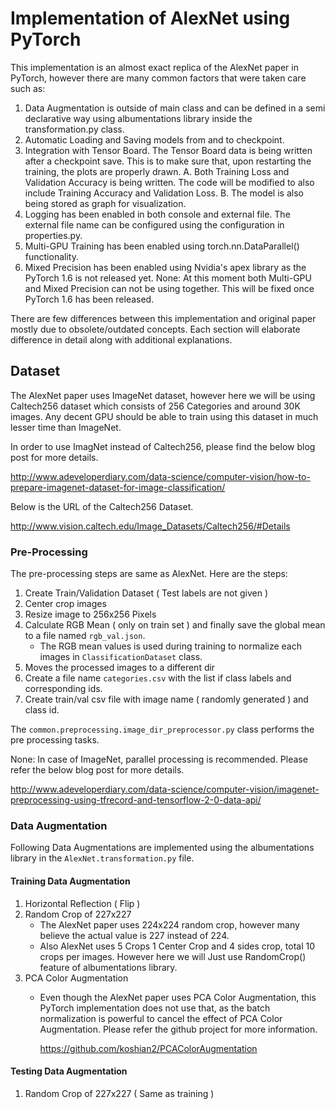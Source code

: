 # Implementation of AlexNet using PyTorch
This implementation is an almost exact replica of the AlexNet paper in PyTorch, however there are many
common factors that were taken care such as:

1.  Data Augmentation is outside of main class and can be defined in a 
    semi declarative way using albumentations library inside the transformation.py class.
2.  Automatic Loading and Saving models from and to checkpoint. 
3.  Integration with Tensor Board. The Tensor Board data is being written after a checkpoint save.
    This is to make sure that, upon restarting the training, the plots are properly drawn.
        A.  Both Training Loss and Validation Accuracy is being written. The code will be modified to 
            also include Training Accuracy and Validation Loss.
        B.  The model is also being stored as graph for visualization.
4.  Logging has been enabled in both console and external file. The external file name can be configured 
    using the configuration in properties.py.
5.  Multi-GPU Training has been enabled using torch.nn.DataParallel() functionality. 
6.  Mixed Precision has been enabled using Nvidia's apex library as the PyTorch 1.6 is not released yet.
    None:   At this moment both Multi-GPU and Mixed Precision can not be using together. This will be fixed 
            once PyTorch 1.6 has been released. 

There are few differences between this implementation and original paper mostly due to obsolete/outdated concepts.
Each section will elaborate difference in detail along with additional explanations. 

## Dataset
The AlexNet paper uses ImageNet dataset, however here we will be using Caltech256 dataset which consists of 256 
Categories and around 30K images. Any decent GPU should be able to train using this dataset in much lesser time than 
ImageNet.

In order to use ImagNet instead of Caltech256, please find the below blog post for more details.

http://www.adeveloperdiary.com/data-science/computer-vision/how-to-prepare-imagenet-dataset-for-image-classification/

Below is the URL of the Caltech256 Dataset.

http://www.vision.caltech.edu/Image_Datasets/Caltech256/#Details

### Pre-Processing
The pre-processing steps are same as AlexNet. Here are the steps:

1. Create Train/Validation Dataset ( Test labels are not given )
2. Center crop images 
3. Resize image to 256x256 Pixels
4. Calculate RGB Mean ( only on train set ) and finally save the global mean to a file named `rgb_val.json`.
    - The RGB mean values is used during training to normalize each images in `ClassificationDataset` class.
5. Moves the processed images to a different dir
6. Create a file name `categories.csv` with the list if class labels and corresponding ids.
7. Create train/val csv file with image name ( randomly generated ) and class id.

The `common.preprocessing.image_dir_preprocessor.py` class performs the pre processing tasks. 

None: In case of ImageNet, parallel processing is recommended. Please refer the below blog post for more details.

http://www.adeveloperdiary.com/data-science/computer-vision/imagenet-preprocessing-using-tfrecord-and-tensorflow-2-0-data-api/

### Data Augmentation
Following Data Augmentations are implemented using the albumentations library in the `AlexNet.transformation.py` file.

#### Training Data Augmentation    
1. Horizontal Reflection ( Flip )
2. Random Crop of 227x227
    - The AlexNet paper uses 224x224 random crop, however many believe the actual value is 227 instead of 224.
    - Also AlexNet uses 5 Crops 1 Center Crop and 4 sides crop, total 10 crops per images. However here we will
      Just use RandomCrop() feature of albumentations library.        
3.  PCA Color Augmentation
    - Even though the AlexNet paper uses PCA Color Augmentation, this PyTorch implementation does not use that, as
      the batch normalization is powerful  to cancel the effect of PCA Color Augmentation. Please refer the github 
      project for more information.
      
      https://github.com/koshian2/PCAColorAugmentation
      
    
#### Testing Data Augmentation
1. Random Crop of 227x227 ( Same as training )        





